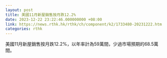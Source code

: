 ```yaml
---
layout: post
title: 美國11月新屋銷售按月跌12.2%
date: 2023-12-22 23:22:46.000000000 +08:00
link: https://news.rthk.hk/rthk/ch/component/k2/1733480-20231222.htm
categories: rthk
---
```


美國11月新屋銷售按月跌12.2%，以年率計為59萬間，少過市場預期的68.5萬間。
